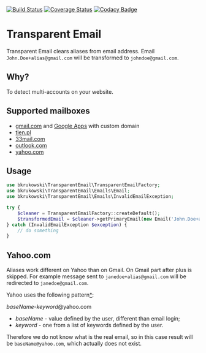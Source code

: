 [![Build Status](https://travis-ci.org/bkrukowski/transparent-email.svg?branch=master)](https://travis-ci.org/bkrukowski/transparent-email)
[![Coverage Status](https://coveralls.io/repos/github/bkrukowski/transparent-email/badge.svg?branch=master)](https://coveralls.io/github/bkrukowski/transparent-email?branch=master)
[![Codacy Badge](https://api.codacy.com/project/badge/Grade/7f5196c71a7349a4b04228bbafb72c13)](https://www.codacy.com/app/bartlomiej-krukowski/transparent-email?utm_source=github.com&amp;utm_medium=referral&amp;utm_content=bkrukowski/transparent-email&amp;utm_campaign=Badge_Grade)

# Transparent Email

Transparent Email clears aliases from email address. Email `John.Doe+alias@gmail.com` will be transformed to `johndoe@gmail.com`.

## Why?

To detect multi-accounts on your website.

## Supported mailboxes

* [gmail.com](https://gmail.com) and [Google Apps](https://apps.google.com) with custom domain
* [tlen.pl](http://tlen.pl)
* [33mail.com](https://www.33mail.com)
* [outlook.com](http://outlook.com)
* [yahoo.com](http://mail.yahoo.com)

## Usage

```php
use bkrukowski\TransparentEmail\TransparentEmailFactory;
use bkrukowski\TransparentEmail\Emails\Email;
use bkrukowski\TransparentEmail\Emails\InvalidEmailException;

try {
    $cleaner = TransparentEmailFactory::createDefault();
    $transformedEmail = $cleaner->getPrimaryEmail(new Email('John.Doe+alias@gmail.com'));
} catch (InvalidEmailException $exception) {
    // do something
}
```

## Yahoo.com

Aliases work different on Yahoo than on Gmail. On Gmail part after plus is skipped.
For example message sent to `janedoe+alias@gmail.com` will be redirected to `janedoe@gmail.com`.

Yahoo uses the following pattern[*](https://help.yahoo.com/kb/SLN16026.html):

*baseName*-*keyword*@yahoo.com

* *baseName* - value defined by the user, different than email login;
* *keyword* - one from a list of keywords defined by the user.

Therefore we do not know what is the real email, so in this case result will be `baseName@yahoo.com`,
which actually does not exist.